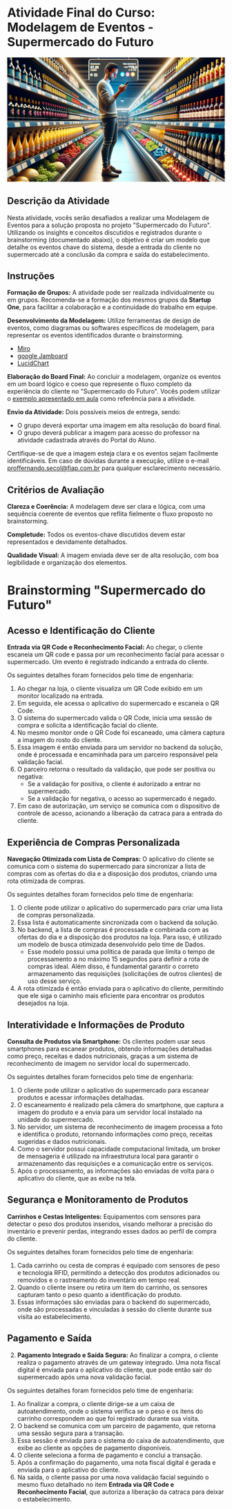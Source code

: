 # Atividade Final do Curso: Modelagem de Eventos - Supermercado do Futuro

![img](https://raw.githubusercontent.com/Secol/fiap-amd-event-modeling/main/images/01.png)

## Descrição da Atividade

Nesta atividade, vocês serão desafiados a realizar uma Modelagem de Eventos para a solução proposta no projeto "Supermercado do Futuro". Utilizando os insights e conceitos discutidos e registrados durante o brainstorming (documentado abaixo), o objetivo é criar um modelo que detalhe os eventos chave do sistema, desde a entrada do cliente no supermercado até a conclusão da compra e saída do estabelecimento.

## Instruções

__Formação de Grupos:__ A atividade pode ser realizada individualmente ou em grupos. Recomenda-se a formação dos mesmos grupos da **Startup One**, para facilitar a colaboração e a continuidade do trabalho em equipe.

__Desenvolvimento da Modelagem:__ Utilize ferramentas de design de eventos, como diagramas ou softwares específicos de modelagem, para representar os eventos identificados durante o brainstorming.

- [Miro](https://miro.com/pt/)
- [google Jamboard](https://jamboard.google.com/)
- [LucidChart](https://www.lucidchart.com/)

__Elaboração do Board Final:__ Ao concluir a modelagem, organize os eventos em um board lógico e coeso que represente o fluxo completo da experiência do cliente no "Supermercado do Futuro". Vocês podem utilizar o [exemplo apresentado em aula](https://raw.githubusercontent.com/Secol/fiap-amd-event-modeling/main/images/02.png) como referência para a atividade.

__Envio da Atividade:__ Dois possíveis meios de entrega, sendo:

- O grupo deverá exportar uma imagem em alta resolução do board final.
- O grupo deverá publicar a imagem para acesso do professor na atividade cadastrada através do Portal do Aluno.

Certifique-se de que a imagem esteja clara e os eventos sejam facilmente identificáveis. Em caso de dúvidas durante a execução, utilize o e-mail proffernando.secol@fiap.com.br para qualquer esclarecimento necessário.

## Critérios de Avaliação

__Clareza e Coerência:__ A modelagem deve ser clara e lógica, com uma sequência coerente de eventos que reflita fielmente o fluxo proposto no brainstorming.

__Completude:__ Todos os eventos-chave discutidos devem estar representados e devidamente detalhados.

__Qualidade Visual:__ A imagem enviada deve ser de alta resolução, com boa legibilidade e organização dos elementos.

# Brainstorming "Supermercado do Futuro"

## Acesso e Identificação do Cliente

__Entrada via QR Code e Reconhecimento Facial:__ Ao chegar, o cliente escaneia um QR code e passa por um reconhecimento facial para acessar o supermercado. Um evento é registrado indicando a entrada do cliente.

Os seguintes detalhes foram fornecidos pelo time de engenharia:  

1. Ao chegar na loja, o cliente visualiza um QR Code exibido em um monitor localizado na entrada.  
2. Em seguida, ele acessa o aplicativo do supermercado e escaneia o QR Code.  
3. O sistema do supermercado valida o QR Code, inicia uma sessão de compra e solicita a identificação facial do cliente.  
4. No mesmo monitor onde o QR Code foi escaneado, uma câmera captura a imagem do rosto do cliente.  
5. Essa imagem é então enviada para um servidor no backend da solução, onde é processada e encaminhada para um parceiro responsável pela validação facial.  
6. O parceiro retorna o resultado da validação, que pode ser positiva ou negativa:  
   - Se a validação for positiva, o cliente é autorizado a entrar no supermercado.  
   - Se a validação for negativa, o acesso ao supermercado é negado.  
7. Em caso de autorização, um serviço se comunica com o dispositivo de controle de acesso, acionando a liberação da catraca para a entrada do cliente. 

## Experiência de Compras Personalizada

__Navegação Otimizada com Lista de Compras:__ O aplicativo do cliente se comunica com o sistema do supermercado para sincronizar a lista de compras com as ofertas do dia e a disposição dos produtos, criando uma rota otimizada de compras.

Os seguintes detalhes foram fornecidos pelo time de engenharia:

1. O cliente pode utilizar o aplicativo do supermercado para criar uma lista de compras personalizada.  
2. Essa lista é automaticamente sincronizada com o backend da solução.  
3. No backend, a lista de compras é processada e combinada com as ofertas do dia e a disposição dos produtos na loja. Para isso, é utilizado um modelo de busca otimizada desenvolvido pelo time de Dados.  
   - Esse modelo possui uma política de parada que limita o tempo de processamento a no máximo 15 segundos para definir a rota de compras ideal. Além disso, é fundamental garantir o correto armazenamento das requisições (solicitações de outros clientes) de uso desse serviço.
4. A rota otimizada é então enviada para o aplicativo do cliente, permitindo que ele siga o caminho mais eficiente para encontrar os produtos desejados na loja.

## Interatividade e Informações de Produto

__Consulta de Produtos via Smartphone:__ Os clientes podem usar seus smartphones para escanear produtos, obtendo informações detalhadas como preço, receitas e dados nutricionais, graças a um sistema de reconhecimento de imagem no servidor local do supermercado.

Os seguintes detalhes foram fornecidos pelo time de engenharia:  

1. O cliente pode utilizar o aplicativo do supermercado para escanear produtos e acessar informações detalhadas.
2. O escaneamento é realizado pela câmera do smartphone, que captura a imagem do produto e a envia para um servidor local instalado na unidade do supermercado.
3. No servidor, um sistema de reconhecimento de imagem processa a foto e identifica o produto, retornando informações como preço, receitas sugeridas e dados nutricionais.
4. Como o servidor possui capacidade computacional limitada, um broker de mensageria é utilizado na infraestrutura local para garantir o armazenamento das requisições e a comunicação entre os serviços.
5. Após o processamento, as informações são enviadas de volta para o aplicativo do cliente, que as exibe na tela.

## Segurança e Monitoramento de Produtos

__Carrinhos e Cestas Inteligentes:__ Equipamentos com sensores para detectar o peso dos produtos inseridos, visando melhorar a precisão do inventário e prevenir perdas, integrando esses dados ao perfil de compra do cliente.

Os seguintes detalhes foram fornecidos pelo time de engenharia:

1. Cada carrinho ou cesta de compras é equipado com sensores de peso e tecnologia RFID, permitindo a detecção dos produtos adicionados ou removidos e o rastreamento do inventário em tempo real.
2. Quando o cliente insere ou retira um item do carrinho, os sensores capturam tanto o peso quanto a identificação do produto.
3. Essas informações são enviadas para o backend do supermercado, onde são processadas e vinculadas à sessão do cliente durante sua visita ao estabelecimento.

## Pagamento e Saída

2. __Pagamento Integrado e Saída Segura:__ Ao finalizar a compra, o cliente realiza o pagamento através de um gateway integrado. Uma nota fiscal digital é enviada para o aplicativo do cliente, que pode então sair do supermercado após uma nova validação facial.

Os seguintes detalhes foram fornecidos pelo time de engenharia:  

1. Ao finalizar a compra, o cliente dirige-se a um caixa de autoatendimento, onde o sistema verifica se o peso e os itens do carrinho correspondem ao que foi registrado durante sua visita.
2. O backend se comunica com um parceiro de pagamento, que retorna uma sessão segura para a transação.
3. Essa sessão é enviada para o sistema do caixa de autoatendimento, que exibe ao cliente as opções de pagamento disponíveis.
4. O cliente seleciona a forma de pagamento e conclui a transação.
5. Após a confirmação do pagamento, uma nota fiscal digital é gerada e enviada para o aplicativo do cliente.
6. Na saída, o cliente passa por uma nova validação facial seguindo o mesmo fluxo detalhado no item __Entrada via QR Code e Reconhecimento Facial__, que autoriza a liberação da catraca para deixar o estabelecimento.